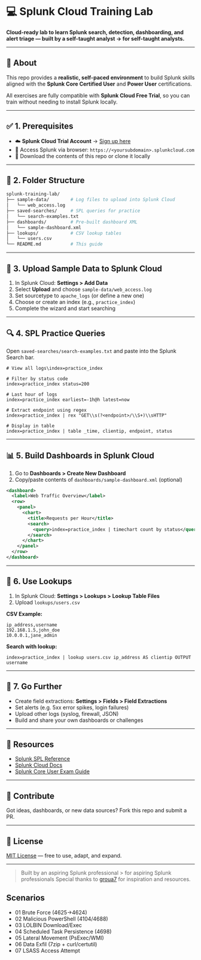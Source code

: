 # 💻 Splunk Cloud Training Lab&#x20;

**Cloud-ready lab to learn Splunk search, detection, dashboarding, and alert triage — built by a self-taught analyst → for self-taught analysts.**

---

## 📌 About

This repo provides a **realistic, self-paced environment** to build Splunk skills aligned with the **Splunk Core Certified User** and **Power User** certifications.

All exercises are fully compatible with **Splunk Cloud Free Trial**, so you can train without needing to install Splunk locally.

---

## ✅ 1. Prerequisites

* ☁️ **Splunk Cloud Trial Account** → [Sign up here](https://www.splunk.com/en_us/download.html)
* 🔗 Access Splunk via browser: `https://<yoursubdomain>.splunkcloud.com`
* 📒 Download the contents of this repo or clone it locally

---

## 📁 2. Folder Structure

```bash
splunk-training-lab/
├── sample-data/        # Log files to upload into Splunk Cloud
│   └── web_access.log
├── saved-searches/     # SPL queries for practice
│   └── search-examples.txt
├── dashboards/         # Pre-built dashboard XML
│   └── sample-dashboard.xml
├── lookups/            # CSV lookup tables
│   └── users.csv
└── README.md           # This guide
```

---

## 📂 3. Upload Sample Data to Splunk Cloud

1. In Splunk Cloud: **Settings > Add Data**
2. Select **Upload** and choose `sample-data/web_access.log`
3. Set sourcetype to `apache_logs` (or define a new one)
4. Choose or create an index (e.g., `practice_index`)
5. Complete the wizard and start searching

---

## 🔍 4. SPL Practice Queries

Open `saved-searches/search-examples.txt` and paste into the Splunk Search bar.

```spl
# View all logs\index=practice_index

# Filter by status code
index=practice_index status=200

# Last hour of logs
index=practice_index earliest=-1h@h latest=now

# Extract endpoint using regex
index=practice_index | rex "GET\\s(?<endpoint>/\\S+)\\sHTTP"

# Display in table
index=practice_index | table _time, clientip, endpoint, status
```

---

## 📊 5. Build Dashboards in Splunk Cloud

1. Go to **Dashboards > Create New Dashboard**
2. Copy/paste contents of `dashboards/sample-dashboard.xml` (optional)

```xml
<dashboard>
  <label>Web Traffic Overview</label>
  <row>
    <panel>
      <chart>
        <title>Requests per Hour</title>
        <search>
          <query>index=practice_index | timechart count by status</query>
        </search>
      </chart>
    </panel>
  </row>
</dashboard>
```

---

## 🔄 6. Use Lookups

1. In Splunk Cloud: **Settings > Lookups > Lookup Table Files**
2. Upload `lookups/users.csv`

**CSV Example:**

```csv
ip_address,username
192.168.1.5,john_doe
10.0.0.1,jane_admin
```

**Search with lookup:**

```spl
index=practice_index | lookup users.csv ip_address AS clientip OUTPUT username
```

---

## 🧪 7. Go Further

* Create field extractions: **Settings > Fields > Field Extractions**
* Set alerts (e.g. 5xx error spikes, login failures)
* Upload other logs (syslog, firewall, JSON)
* Build and share your own dashboards or challenges

---

## 📘 Resources

* [Splunk SPL Reference](https://docs.splunk.com/Documentation/Splunk/latest/SearchReference/Whatsinthismanual)
* [Splunk Cloud Docs](https://docs.splunk.com/Documentation/SplunkCloud)
* [Splunk Core User Exam Guide](https://www.splunk.com/en_us/training/certification-track/splunk-core-certified-user.html)

---

## 🤝 Contribute

Got ideas, dashboards, or new data sources? Fork this repo and submit a PR.

---

## 🔐 License

[MIT License](LICENSE) — free to use, adapt, and expand.

---

> Built by an aspiring Splunk professional > for aspiring Splunk professionals
> Special thanks to [groua7](https://github.com/groua7) for inspiration and resources.

## Scenarios
- 01 Brute Force (4625→4624)
- 02 Malicious PowerShell (4104/4688)
- 03 LOLBIN Download/Exec
- 04 Scheduled Task Persistence (4698)
- 05 Lateral Movement (PsExec/WMI)
- 06 Data Exfil (7zip + curl/certutil)
- 07 LSASS Access Attempt
